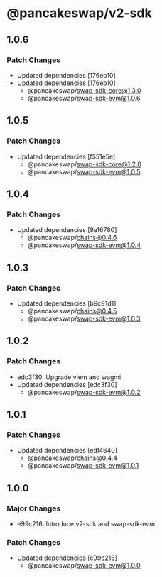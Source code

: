 # @pancakeswap/v2-sdk

## 1.0.6

### Patch Changes

- Updated dependencies [176eb10]
- Updated dependencies [176eb10]
  - @pancakeswap/swap-sdk-core@1.3.0
  - @pancakeswap/swap-sdk-evm@1.0.6

## 1.0.5

### Patch Changes

- Updated dependencies [f551e5e]
  - @pancakeswap/swap-sdk-core@1.2.0
  - @pancakeswap/swap-sdk-evm@1.0.5

## 1.0.4

### Patch Changes

- Updated dependencies [9a16780]
  - @pancakeswap/chains@0.4.6
  - @pancakeswap/swap-sdk-evm@1.0.4

## 1.0.3

### Patch Changes

- Updated dependencies [b9c91d1]
  - @pancakeswap/chains@0.4.5
  - @pancakeswap/swap-sdk-evm@1.0.3

## 1.0.2

### Patch Changes

- edc3f30: Upgrade viem and wagmi
- Updated dependencies [edc3f30]
  - @pancakeswap/swap-sdk-evm@1.0.2

## 1.0.1

### Patch Changes

- Updated dependencies [edf4640]
  - @pancakeswap/chains@0.4.4
  - @pancakeswap/swap-sdk-evm@1.0.1

## 1.0.0

### Major Changes

- e99c216: Introduce v2-sdk and swap-sdk-evm

### Patch Changes

- Updated dependencies [e99c216]
  - @pancakeswap/swap-sdk-evm@1.0.0
